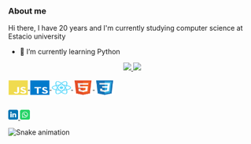 ### About me
Hi there, I have 20 years and I'm currently studying computer science at Estacio university
- 📖 I’m currently learning Python



<div align="center">
  <a href="https://github.com/marcelo-redua">
  <img height="180em" src="https://github-readme-stats.vercel.app/api?username=marcelo-redua&show_icons=true&theme=dark&include_all_commits=true&count_private=true"/>
  <img height="180em" src="https://github-readme-stats.vercel.app/api/top-langs/?username=marcelo-redua&layout=compact&langs_count=7&theme=dark"/>
</div>
<div style="display: inline_block"><br>
  <img align="center" alt="Js" height="30" width="40" src="https://raw.githubusercontent.com/devicons/devicon/master/icons/javascript/javascript-plain.svg">
  <img align="center" alt="Ts" height="30" width="40" src="https://raw.githubusercontent.com/devicons/devicon/master/icons/typescript/typescript-plain.svg">
  <img align="center" alt="React" height="30" width="40" src="https://raw.githubusercontent.com/devicons/devicon/master/icons/react/react-original.svg">
  <img align="center" alt="HTML" height="30" width="40" src="https://raw.githubusercontent.com/devicons/devicon/master/icons/html5/html5-original.svg">
  <img align="center" alt="CSS" height="30" width="40" src="https://raw.githubusercontent.com/devicons/devicon/master/icons/css3/css3-original.svg">
</div>
  
  ##
 
<div> 

<a href="https://www.linkedin.com/in/marcelo-r%C3%A9dua/" >
      <img src="https://raw.githubusercontent.com/edent/SuperTinyIcons/bed6907f8e4f5cb5bb21299b9070f4d7c51098c0/images/svg/linkedin.svg" width="4%" />
</a>
  
<a href="https://api.whatsapp.com/send/?phone=5521981562640" >
      <img src="https://raw.githubusercontent.com/edent/SuperTinyIcons/bed6907f8e4f5cb5bb21299b9070f4d7c51098c0/images/svg/whatsapp.svg" width="4%" />
</a>
 
  ![Snake animation](https://github.com/marcelo-redua/marcelo-redua/blob/output/github-contribution-grid-snake.svg)
 
</div>
